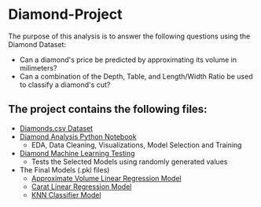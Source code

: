 # Diamond-Project
The purpose of this analysis is to answer the following questions using the Diamond Dataset:<br>
- Can a diamond's price be predicted by approximating its volume in milimeters?
- Can a combination of the Depth, Table, and Length/Width Ratio be used to classify a diamond's cut?

## The project contains the following files:
- [Diamonds.csv Dataset](https://github.com/DataBaeDev/Diamond-Project/blob/main/diamonds.csv)
- [Diamond Analysis Python Notebook](https://github.com/DataBaeDev/Diamond-Project/blob/main/Diamond_Analysis.ipynb)
     - EDA, Data Cleaning, Visualizations, Model Selection and Training
- [Diamond Machine Learning Testing](https://github.com/DataBaeDev/Diamond-Project/blob/main/Diamond_Machine_Learning_Testing.ipynb)
    - Tests the Selected Models using randomly generated values
- The Final Models (.pkl files)
    - [Approximate Volume Linear Regression Model](https://github.com/DataBaeDev/Diamond-Project/blob/main/approx%20vol_model.pkl)
    - [Carat Linear Regression Model](https://github.com/DataBaeDev/Diamond-Project/blob/main/carat_model.pkl)
    - [KNN Classifier Model](https://github.com/DataBaeDev/Diamond-Project/blob/main/knn_clf_model.pkl)

